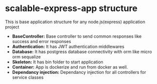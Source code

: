 # scalable-express-app structure

This is base application structure for any node.js(express) application project

- **BaseController:**  Base controller to send common responses like success and error responses
- **Authentication:** It has JWT authentication middlewares
- **Database:** It has postgress database connectivity with orm like micro orm sequalize
- **Skeleton:** It has bin folder to start application 
- **Container:** App is dockerize and run from docker as well.
- **Dependancy injection:** Dependancy injection for all controllers for service classes